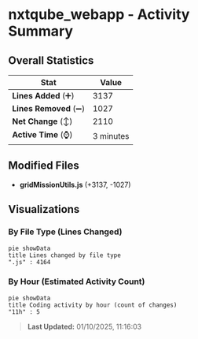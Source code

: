 # nxtqube_webapp - Activity Summary 

## Overall Statistics

| Stat                   | Value                                                             |
| ---------------------- | ----------------------------------------------------------------- |
| **Lines Added** (➕)   | 3137                                          |
| **Lines Removed** (➖) | 1027                                        |
| **Net Change** (↕)    | 2110                |
| **Active Time** (⌚)   | 3 minutes |


## Modified Files
- **gridMissionUtils.js** (+3137, -1027)

## Visualizations

### By File Type (Lines Changed)

```mermaid
pie showData
title Lines changed by file type
".js" : 4164
```

### By Hour (Estimated Activity Count)

```mermaid
pie showData
title Coding activity by hour (count of changes)
"11h" : 5
```


> **Last Updated:** 01/10/2025, 11:16:03